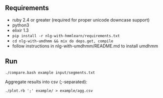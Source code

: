 ## Requirements

* ruby 2.4 or greater (required for proper unicode downcase support)
* python3
* elixir 1.3
* `pip install -r nlg-with-hmmlearn/requirements.txt`
* `cd nlg-with-umdhmm && mix do deps.get, compile`
* follow instructions in nlg-with-umdhmm/README.md to install umdhmm

## Run

    ./compare.bash example input/segments.txt

Aggregate results into csv (;-separated):

    ./plot.rb ';' example/ > example/agg.csv
